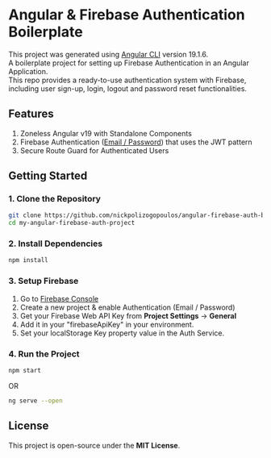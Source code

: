 # Angular & Firebase Authentication Boilerplate

This project was generated using [Angular CLI](https://github.com/angular/angular-cli) version 19.1.6.  
A boilerplate project for setting up Firebase Authentication in an Angular Application.  
This repo provides a ready-to-use authentication system with Firebase, including user sign-up, login, logout and password reset functionalities.

## Features

1. Zoneless Angular v19 with Standalone Components
2. Firebase Authentication ([Email / Password](https://firebase.google.com/docs/reference/rest/auth)) that uses the JWT pattern
3. Secure Route Guard for Authenticated Users

## Getting Started

### 1. Clone the Repository

```sh
git clone https://github.com/nickpolizogopoulos/angular-firebase-auth-boilerplate.git my-angular-firebase-auth-project
cd my-angular-firebase-auth-project
```

### 2. Install Dependencies

```sh
npm install
```

### 3. Setup Firebase

1. Go to [Firebase Console](https://console.firebase.google.com/)
2. Create a new project & enable Authentication (Email / Password)
3. Get your Firebase Web API Key from **Project Settings** → **General**
4. Add it in your "firebaseApiKey" in your environment.
5. Set your localStorage Key property value in the Auth Service.

### 4. Run the Project

```sh
npm start
```

OR  
```sh
ng serve --open
```

## License

This project is open-source under the **MIT License**.  